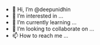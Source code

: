 - 👋 Hi, I’m @deepunidhin
- 👀 I’m interested in ...
- 🌱 I’m currently learning ...
- 💞️ I’m looking to collaborate on ...
- 📫 How to reach me ...

<!---
deepunidhin/deepunidhin is a ✨ special ✨ repository because its `README.md` (this file) appears on your GitHub profile.
You can click the Preview link to take a look at your changes.
--->
